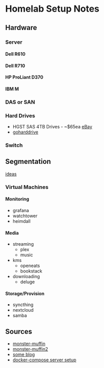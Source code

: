 # Homelab Setup Notes

## Hardware
### Server

#### Dell R610

#### Dell R710

#### HP ProLiant D370

#### IBM M

### DAS or SAN

### Hard Drives

- HGST SAS 4TB Drives - ~$65ea [eBay](https://www.ebay.ca/sch/i.html?_nkw=hgst+sas+4tb&_sacat=56083&_sop=15)
- [goharddrive](https://www.goharddrive.com/category-s/35.htm)

### Switch

## Segmentation

[ideas](https://www.reddit.com/r/homelab/comments/gwc2pu/updates_are_so_much_easier_with_ansible/)
### Virtual Machines

#### Monitoring
- grafana
- watchtower
- heimdall

#### Media
- streaming
  - plex
  - music
- kms
  - openeats
  - bookstack
- downloading
  - deluge
  
#### Storage/Provision
- syncthing
- nextcloud
- samba

## Sources

- [monster-muffin](https://blog.monstermuffin.org/building-another-nas/)
- [monster-muffin2](https://blog.monstermuffin.org/building-compact-quiet-low-powered-esxi-storage-whitebox-hybrid/)
- [some blog](https://blog.networkprofile.org/full-lab-details-09-2020/)
- [docker-compose server setup](https://blog.linuxserver.io/2017/06/24/the-perfect-media-server-2017/)
